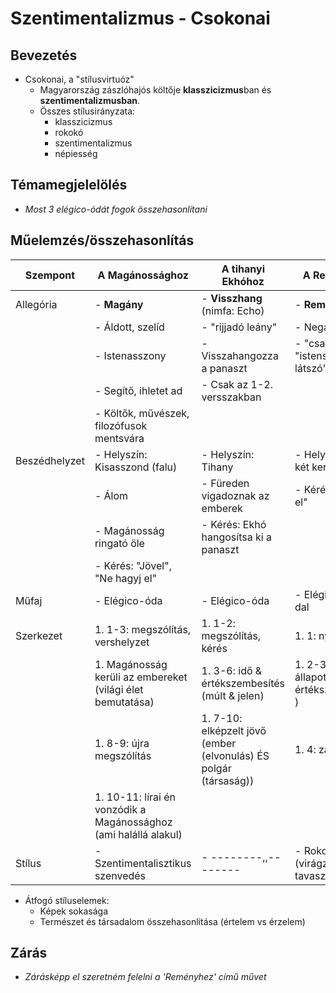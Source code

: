 # Szentimentalizmus - Csokonai

## Bevezetés

- Csokonai, a "stílusvirtuóz"
  - Magyarország zászlóhajós költője **klasszicizmus**ban és **szentimentalizmusban**.
  - Összes stílusirányzata:
    - klasszicizmus
    - rokokó
    - szentimentalizmus
    - népiesség

## Témamegjelelölés

- *Most 3 elégico-ódát fogok összehasonlítani*

## Műelemzés/összehasonlítás

| Szempont      | A Magánossághoz                                                   | A tihanyi Ekhóhoz                                                | A Reményhez                                     |
| ------------- | ----------------------------------------------------------------- | -------------------------------------                            | -----------------------------------------       |
| Allegória     | - **Magány**                                                      | - **Visszhang** (nimfa: Echo)                                    | - **Remény**                                    |
|               | - Áldott, szelíd                                                  | - "rijjadó leány"                                                | - Negatív                                       |
|               | - Istenasszony                                                    | - Visszahangozza a panaszt                                       | - "csalfa", "istenségnek látszó"                |
|               | - Segítő, ihletet ad                                              | - Csak az 1-2. versszakban                                       |                                                 |
|               | - Költők, művészek, filozófusok mentsvára                         |                                                                  |                                                 |
| Beszédhelyzet | - Helyszín: Kisasszond (falu)                                     | - Helyszín: Tihany                                               | - Helyszín: nincs, két kert (lelki táj)         |
|               | - Álom                                                            | - Füreden vigadoznak az emberek                                  | - Kérés: "Hagy el"                              |
|               | - Magánosság ringató öle                                          | - Kérés: Ekhó hangosítsa ki a panaszt                            |                                                 |
|               | - Kérés: "Jövel", "Ne hagyj el"                                   |                                                                  |                                                 |
| Műfaj         | - Elégico-óda                                                     | - Elégico-óda                                                    | - Elégico-óda és dal                            |
| Szerkezet     | 1. 1-3: megszólítás, vershelyzet                                  | 1. 1-2: megszólítás, kérés                                       | 1. 1: nyitókeret                                |
|               | 1. Magánosság kerüli az embereket (világi élet bemutatása)        | 1. 3-6: idő & értékszembesítés (múlt & jelen)                    | 1. 2-3: lelki állapot (idő & értékszembesítés ) |
|               | 1. 8-9: újra megszólítás                                          | 1. 7-10: elképzelt jövő (ember (elvonulás) ÉS polgár (társaság)) | 1. 4: zárókeret                                 |
|               | 1. 10-11: lírai én vonzódik a Magánossághoz (ami halállá alakul)  |                                                                  |                                                 |
| Stílus        | - Szentimentalisztikus szenvedés                                  | - --------,,--------                                             | - Rokokó elemek (virágzás, tavasz)              |

- Átfogó stíluselemek:
  - Képek sokasága
  - Természet és társadalom összehasonlítása (értelem vs érzelem)

## Zárás

- *Zárásképp el szeretném felelni a 'Reményhez' című művet*

